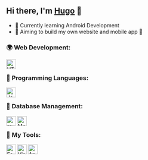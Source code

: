 [website]:https://hugodelcroix.fr
## Hi there, I'm [Hugo][website] 👋

- 🌱 Currently learning Android Development
- 🎯 Aiming to build my own website and mobile app 🤔

### 🌍 **Web Development**:

<img align="left" alt="HTML5 & CSS3" width="26px" src="https://bit.ly/3HATJDI" />

<br />

### 📝 **Programming Languages**:

[<img align="left" alt="Java" width="26px" src="https://bit.ly/3mP8H1U" />][java]

<br />

### 📝 **Database Management**:

[<img align="left" alt="mySQL" width="26px" src="https://bit.ly/3tCzKQj" />][mySQL]
[<img align="left" alt="MongoDB" width="26px" src="https://bit.ly/3hyVpmt" />][mongodb]



<br />

### 🔧 **My Tools**:

[<img align="left" alt="Fedora" width="26px" src="https://bit.ly/3bPDoxC" />][fedora]

[<img align="left" alt="Visual Studio Code" width="26px" src="https://bit.ly/3o9i0Jt" />][vscode]

[<img align="left" alt="Android Studio" width="26px" src="https://bit.ly/3prp45B" />][androidstudio]


[mongodb]:https://www.mongodb.com/fr-fr
[mySQL]:https://www.mysql.com/fr/
[androidstudio]:https://developer.android.com/studio
[vscode]:https://code.visualstudio.com/
[javascript]:https://www.javascript.com/
[php]:https://www.php.net/
[java]:https://www.java.com/en/download/help/whatis_java.html
[fedora]:https://getfedora.org/
